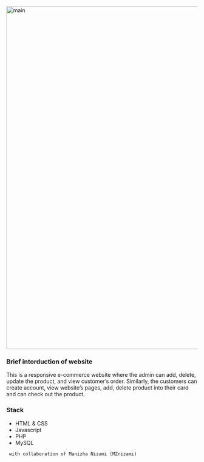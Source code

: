 <img width="901" alt="main" src="https://user-images.githubusercontent.com/79607397/120240509-f4442180-c275-11eb-887a-0849286fe3bb.PNG">

### Brief intorduction of website
This is a responsive e-commerce website where the admin can add, delete, update the product, and view customer’s order. Similarly, the customers can create account, view website’s pages, add, delete product into their card and can check out the product.


### Stack
- HTML & CSS
- Javascript 
- PHP 
- MySQL

```html
 with collaboration of Manizha Nizami (MZnizami)
